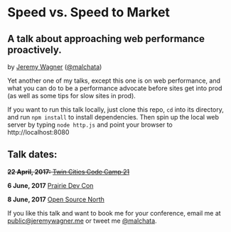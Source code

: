 # Speed vs. Speed to Market
## A talk about approaching web performance proactively.
by [Jeremy Wagner](https://jeremywagner.me) ([@malchata](https://twitter.com/malchata))

Yet another one of my talks, except this one is on web performance, and what you can do to be a performance advocate before sites get into prod (as well as some tips for slow sites in prod).

If you want to run this talk locally, just clone this repo, `cd` into its directory, and run `npm install` to install dependencies. Then spin up the local web server by typing `node http.js` and point your browser to http://localhost:8080

## Talk dates:
~~**22 April, 2017:** [Twin Cities Code Camp 21](https://twincitiescodecamp.com/#/Events/21/talks)~~

**6 June, 2017** [Prairie Dev Con](http://prairiedevcon.com/Sessions)

**8 June, 2017** [Open Source North](http://opensourcenorth.com/)

If you like this talk and want to book me for your conference, email me at [public@jeremywagner.me](public@jeremywagner.me) or tweet me [@malchata](https://twitter.com/malchata).
